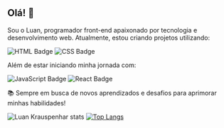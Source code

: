 ## Olá! 👋 

Sou o Luan, programador front-end apaixonado por tecnologia e desenvolvimento web. Atualmente, estou criando projetos utilizando:
      
![HTML Badge](https://img.shields.io/badge/HTML-E34F26?style=for-the-badge&logo=html5&logoColor=white)
![CSS Badge](https://img.shields.io/badge/CSS-1572B6?style=for-the-badge&logo=css3&logoColor=white)
           
Além de estar iniciando minha jornada com:

![JavaScript Badge](https://img.shields.io/badge/JavaScript-F7DF1E?style=for-the-badge&logo=javascript&logoColor=black) 
![React Badge](https://img.shields.io/badge/React-61DAFB?style=for-the-badge&logo=react&logoColor=white)
            
📚 Sempre em busca de novos aprendizados e desafios para aprimorar minhas habilidades!

![Luan Krauspenhar stats](https://github-readme-stats.vercel.app/api?username=luankrauspenhar&show_icons=true&theme=transparent)
[![Top Langs](https://github-readme-stats.vercel.app/api/top-langs/?username=luankrauspenhar)](https://github.com/anuraghazra/github-readme-stats)
